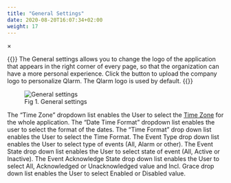 ```yaml
---
title: "General Settings"
date: 2020-08-20T16:07:34+02:00
weight: 17
---
```


<!-- The Modal -->
<div id="myModal" class="modal">
  <span class="close">&times;</span>
  <img class="modal-content" id="img01">
  <div id="caption"></div>
</div>

{{<lead>}}
The General settings allows you to change the logo of the application that appears in the right corner of every page, so that the organization can have a more personal experience. Click the button to upload the company logo to personalize Qlarm. The Qlarm logo is used by default.
{{</lead>}}

<figure class="image_container">
    <img class="center_image myImg" onClick="reply_click(this)"  id="general_settings" src="/generalSettings.png" alt="General settings">
    <figcaption >Fig 1. General settings</figcaption>
</figure>

The “Time Zone” dropdown list enables the User to select the [Time Zone](/glossary#time-zone) for the whole application. The “Date Time Format” dropdown list enables the user to select the format of the dates. The “Time Format” drop down list enables the User to select the Time Format. The Event Type drop down list enables the User to select type of events (All, Alarm or other). The Event State drop down list enables the User to select state of event (All, Active or Inactive). The Event Acknowledge State drop down list enables the User to select All, Acknowledged or Unacknowledged value and Incl. Grace drop down list enables the User to select Enabled or Disabled value.

<script>
// Get the modal
var modal = document.getElementById("myModal");

var modalImg = document.getElementById("img01");
var captionText = document.getElementById("caption");
function reply_click(img)
{
    modal.style.display = "block";
    modalImg.src = img.src;
    captionText.innerHTML = img.alt;
}

modal.onclick = function() { 
  modal.style.display = "none";
}

document.addEventListener('keyup', function(e) {
    if (e.keyCode == 27) {
        modal.style.display = "none";
    }
});
</script>